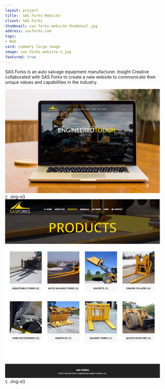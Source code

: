 ```yaml
---
layout: project
title:  SAS Forks Website
client: SAS Forks
thumbnail: sas-forks-website-thumbnail.jpg
address: sasforks.com
tags:
- Web
card: summary large image
image: sas-forks-website-1.jpg
featured: true
---
```


SAS Forks is an auto salvage equipment manufacturer. Insight Creative collaborated with SAS Forks to create a new website to communicate their unique values and capabilities in the industry.

![SAS Forks Website](/img/sas-forks-website-1.jpg){: .img-xl}
![SAS Forks Website](/img/sas-forks-website-2.jpg){: .img-xl}